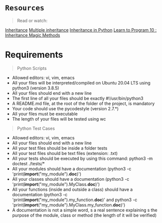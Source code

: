 # ```Resources```
>  Read or watch:

[Inheritance](https://alx-intranet.hbtn.io/rltoken/ct-bhZHBxfE-aHYQoAcscQ)
[Multiple inheritance](https://alx-intranet.hbtn.io/rltoken/qq52YyYhDIbKBneA-u0PKw)
[Inheritance in Python](https://alx-intranet.hbtn.io/rltoken/vqQlcPiR8sGm9kN3VvIy2w)
[Learn to Program 10 : Inheritance Magic Methods](https://alx-intranet.hbtn.io/rltoken/CFBGj9h1gP3eNLnEm2Ehhg)

# Requirements
> Python Scripts
- Allowed editors: vi, vim, emacs
- All your files will be interpreted/compiled on Ubuntu 20.04 LTS using python3 (version 3.8.5)
- All your files should end with a new line
- The first line of all your files should be exactly #!/usr/bin/python3
- A README.md file, at the root of the folder of the project, is mandatory
- Your code should use the pycodestyle (version 2.7.*)
- All your files must be executable
- The length of your files will be tested using wc
> Python Test Cases
- Allowed editors: vi, vim, emacs
- All your files should end with a new line
- All your test files should be inside a folder tests
- All your test files should be text files (extension: .txt)
- All your tests should be executed by using this command: python3 -m doctest ./tests/*
- All your modules should have a documentation (python3 -c 'print(__import__("my_module").__doc__)')
- All your classes should have a documentation (python3 -c 'print(__import__("my_module").MyClass.__doc__)')
- All your functions (inside and outside a class) should have a documentation (python3 -c 'print(__import__("my_module").my_function.__doc__)' and python3 -c 'print(__import__("my_module").MyClass.my_function.__doc__)')
- A documentation is not a simple word, s a real sentence explaining s the purpose of the module, class or method (the length of it will be verified)